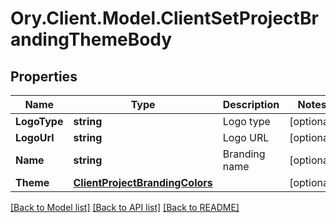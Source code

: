 # Ory.Client.Model.ClientSetProjectBrandingThemeBody

## Properties

Name | Type | Description | Notes
------------ | ------------- | ------------- | -------------
**LogoType** | **string** | Logo type | [optional] 
**LogoUrl** | **string** | Logo URL | [optional] 
**Name** | **string** | Branding name | [optional] 
**Theme** | [**ClientProjectBrandingColors**](ClientProjectBrandingColors.md) |  | [optional] 

[[Back to Model list]](../README.md#documentation-for-models) [[Back to API list]](../README.md#documentation-for-api-endpoints) [[Back to README]](../README.md)

